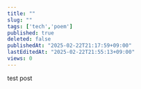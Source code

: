 ```yaml
---
title: ""
slug: ""
tags: ['tech','poem']
published: true
deleted: false
publishedAt: "2025-02-22T21:17:59+09:00"
lastEditedAt: "2025-02-22T21:55:13+09:00"
views: 0
---
```


test post
